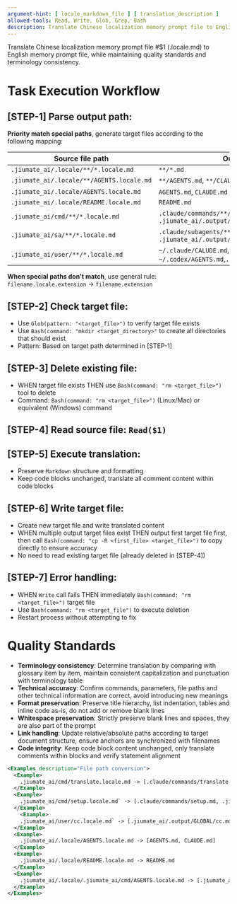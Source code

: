 ```yaml
---
argument-hint: [ locale_markdown_file ] [ translation_description ]
allowed-tools: Read, Write, Glob, Grep, Bash
description: Translate Chinese localization memory prompt file to English memory prompt file, following consistent terminology and quality standards
---
```


Translate Chinese localization memory prompt file #$1 (.locale.md) to English memory prompt file, while maintaining quality standards and terminology consistency.

# Task Execution Workflow
## [STEP-1] **Parse output path**:
**Priority match special paths**, generate target files according to the following mapping:

| Source file path                                          | Output file path                                                                      |
|-----------------------------------------------------------|---------------------------------------------------------------------------------------|
| `.jiumate_ai/.locale/**/*.locale.md`                      | `**/*.md`                                                                             |
| `.jiumate_ai/.locale/**/AGENTS.locale.md`                 | `**/AGENTS.md`, `**/CLAUDE.md`                                                        |
| `.jiumate_ai/.locale/AGENTS.locale.md`                   | `AGENTS.md`, `CLAUDE.md`                                                              |
| `.jiumate_ai/.locale/README.locale.md`                   | `README.md`                                                                           |
| `.jiumate_ai/cmd/**/*.locale.md`                          | `.claude/commands/**/*.md`, `.jiumate_ai/.output/.claude/commands/**/*.md`           |
| `.jiumate_ai/sa/**/*.locale.md`                           | `.claude/subagents/**/*.md`, `.jiumate_ai/.output/.claude/subagents/**/*.md`         |
| `.jiumate_ai/user/**/*.locale.md`                         | `~/.claude/CALUDE.md`, `~/.codex/AGENTS.md`,`.jiumate_ai/.output/GLOBAL/**.md`         |

**When special paths don't match**, use general rule: `filename.locale.extension` -> `filename.extension`

## [STEP-2] **Check target file**:
- Use `Glob(pattern: "<target_file>")` to verify target file exists
- Use `Bash(command: "mkdir <target_directory>"` to create all directories that should exist
- Pattern: Based on target path determined in [STEP-1]

## [STEP-3] **Delete existing file**:
- WHEN target file exists THEN use `Bash(command: "rm <target_file>")` tool to delete
- Command: `Bash(command: "rm <target_file>")` (Linux/Mac) or equivalent (Windows) command

## [STEP-4] **Read source file**: `Read($1)`

## [STEP-5] **Execute translation**:
- Preserve `Markdown` structure and formatting
- Keep code blocks unchanged, translate all comment content within code blocks

## [STEP-6] **Write target file**:
- Create new target file and write translated content
- WHEN multiple output target files exist THEN output first target file first, then call `Bash(command: "cp -R <first_file> <target_file>")` to copy directly to ensure accuracy
- No need to read existing target file (already deleted in [STEP-4])

## [STEP-7] **Error handling**:
- WHEN `Write` call fails THEN immediately `Bash(command: "rm <target_file>")` target file
- Use `Bash(command: "rm <target_file")` to execute deletion
- Restart process without attempting to fix




# Quality Standards
- **Terminology consistency**: Determine translation by comparing with glossary item by item, maintain consistent capitalization and punctuation with terminology table
- **Technical accuracy**: Confirm commands, parameters, file paths and other technical information are correct, avoid introducing new meanings
- **Format preservation**: Preserve title hierarchy, list indentation, tables and inline code as-is, do not add or remove blank lines
- **Whitespace preservation**: Strictly preserve blank lines and spaces, they are also part of the prompt
- **Link handling**: Update relative/absolute paths according to target document structure, ensure anchors are synchronized with filenames
- **Code integrity**: Keep code block content unchanged, only translate comments within blocks and verify statement alignment

```xml
<Examples description="File path conversion">
  <Example>
    .jiumate_ai/cmd/translate.locale.md -> [.claude/commands/translate.md, .jiumate_ai/.output/.claude/commands/translate.md]
  </Example>
  <Example>
    .jiumate_ai/cmd/setup.locale.md` -> [.claude/commands/setup.md, .jiumate_ai/.output/.claude/commands/setup.md]
  </Example>
    <Example>
    .jiumate_ai/user/cc.locale.md` -> [.jiumate_ai/.output/GLOBAL/cc.md, ~/.claude/CLAUDE.md, ~/.codex/AGENTS.md]
  </Example>
  <Example>
    .jiumate_ai/.locale/AGENTS.locale.md -> [AGENTS.md, CLAUDE.md]
  </Example>
  <Example>
    .jiumate_ai/.locale/README.locale.md -> README.md
  </Example>
  <Example>
    .jiumate_ai/.locale/.jiumate_ai/cmd/AGENTS.locale.md -> [.jiumate_ai/cmd/AGENTS.md, .jiumate_ai/cmd/CLAUDE.md]
  </Example>
</Examples>
```